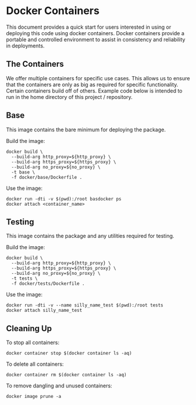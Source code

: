 # Docker Containers

This document provides a quick start for users interested in using or deploying this code using docker containers. Docker containers provide a portable and controlled environment to assist in consistency and reliability in deployments.

## The Containers

We offer multiple containers for specific use cases. This allows us to ensure that the containers are only as big as required for specific functionality. Certain containers build off of others. Example code below is intended to run in the home directory of this project / repository.

## Base

This image contains the bare minimum for deploying the package.

Build the image:
```
docker build \
  --build-arg http_proxy=${http_proxy} \
  --build-arg https_proxy=${https_proxy} \
  --build-arg no_proxy=${no_proxy} \
  -t base \
  -f docker/base/Dockerfile .
```

Use the image:
```
docker run -dti -v $(pwd):/root basdocker ps
docker attach <container_name>
```

## Testing

This image contains the package and any utilities required for testing.

Build the image:
```
docker build \
  --build-arg http_proxy=${http_proxy} \
  --build-arg https_proxy=${https_proxy} \
  --build-arg no_proxy=${no_proxy} \
  -t tests \
  -f docker/tests/Dockerfile .
```

Use the image:
```
docker run -dti -v --name silly_name_test $(pwd):/root tests
docker attach silly_name_test
```

## Cleaning Up

To stop all containers:
```
docker container stop $(docker container ls -aq)
```

To delete all containers:
```
docker container rm $(docker container ls -aq)
```

To remove dangling and unused containers:
```
docker image prune -a
```

